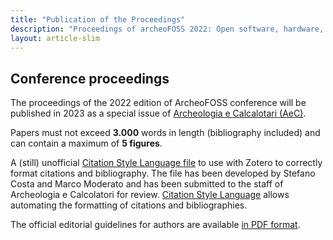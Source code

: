 ```yaml
---
title: "Publication of the Proceedings"
description: "Proceedings of archeoFOSS 2022: Open software, hardware, processes, data and formats in archaeological research"
layout: article-slim
---
```


## Conference proceedings

The proceedings of the 2022 edition of ArcheoFOSS conference will be published in 2023 as a special issue of [Archeologia e Calcalotari (AeC)](http://www.archcalc.cnr.it/).

Papers must not exceed **3.000** words in length (bibliography included) and can contain a maximum of **5 figures**.

A (still) unofficial [Citation Style Language file](archeologia-e-calcolatori.csl) to use with Zotero to correctly format citations and bibliography. The file has been developed by Stefano Costa and Marco Moderato and has been submitted to the staff of Archeologia e Calcolatori for review. [Citation Style Language](https://citationstyles.org/) allows automating the formatting of citations and bibliographies.

The official editorial guidelines for authors are available [in PDF format](AeC-editorial-guidelines.pdf).
